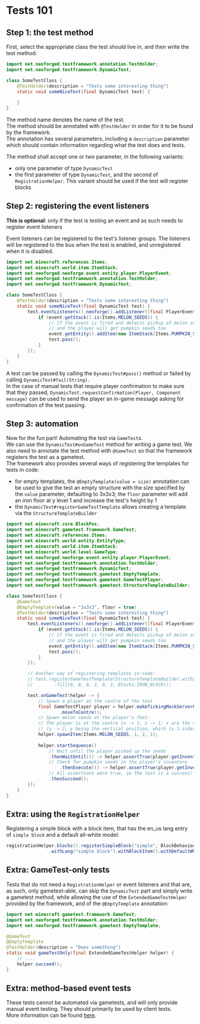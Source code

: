 # Tests 101
## Step 1: the test method
First, select the appropriate class the test should live in, and then write the test method.

```java
import net.neoforged.testframework.annotation.TestHolder;
import net.neoforged.testframework.DynamicTest;

class SomeTestClass {
    @TestHolder(description = "Tests some interesting thing")
    static void someNiceTest(final DynamicTest test) {
        
    }
}
```
The method name denotes the name of the test.  
The method should be annotated with `@TestHolder` in order for it to be found by the framework.  
The annotation has several parameters, including a `description` parameter which should contain information regarding what the test does and tests.

The method shall accept one or two parameter, in the following variants:
- only one parameter of type `DynamicTest`
- the first parameter of type `DynamicTest`, and the second of `RegistrationHelper`. This variant should be used if the test will register blocks

## Step 2: registering the event listeners
**This is optional**: only if the test is testing an event and as such needs to register event listeners

Event listeners can be registered to the test's listener groups. The listeners will be registered to the bus
when the test is enabled, and unregistered when it is disabled.

```java
import net.minecraft.references.Items;
import net.minecraft.world.item.ItemStack;
import net.neoforged.neoforge.event.entity.player.PlayerEvent;
import net.neoforged.testframework.annotation.TestHolder;
import net.neoforged.testframework.DynamicTest;

class SomeTestClass {
    @TestHolder(description = "Tests some interesting thing")
    static void someNiceTest(final DynamicTest test) {
        test.eventListeners().neoforge().addListener((final PlayerEvent.ItemPickupEvent event) -> {
            if (event.getStack().is(Items.MELON_SEEDS)) {
                // If the event is fired and detects pickup of melon seeds, the test will be considered pass
                // and the player will get pumpkin seeds too
                event.getEntity().addItem(new ItemStack(Items.PUMPKIN_SEEDS));
                test.pass();
            }
        });
    }
}
```

A test can be passed by calling the `DynamicTest#pass()` method or failed by calling `DynamicTest#fail(String)`.  
In the case of manual tests that require player confirmation to make sure that they passed, `DynamicTest.requestConfirmation(Player, Component message)` can be used to
send the player an in-game message asking for confirmation of the test passing.

## Step 3: automation
Now for the fun part! Automating the test via `GameTest`s.  
We can use the `DynamicTest#onGameTest` method for writing a game test. We also need to annotate the test method with `@GameTest` so that the framework
registers the test as a gametest.  
The framework also provides several ways of registering the templates for tests in code:
- for empty templates, the `@EmptyTemplate(value = size)` annotation can be used to give the test an empty structure with the size specified by the `value` parameter,
  defaulting to 3x3x3; the `floor` parameter will add an iron floor at y level 1 and increase the test's height by 1
- the `DynamicTest#registerGameTestTemplate` allows creating a template via the `StructureTemplateBuilder`

```java
import net.minecraft.core.BlockPos;
import net.minecraft.gametest.framework.GameTest;
import net.minecraft.references.Items;
import net.minecraft.world.entity.EntityType;
import net.minecraft.world.item.ItemStack;
import net.minecraft.world.level.GameType;
import net.neoforged.neoforge.event.entity.player.PlayerEvent;
import net.neoforged.testframework.annotation.TestHolder;
import net.neoforged.testframework.DynamicTest;
import net.neoforged.testframework.gametest.EmptyTemplate;
import net.neoforged.testframework.gametest.GameTestPlayer;
import net.neoforged.testframework.gametest.StructureTemplateBuilder;

class SomeTestClass {
    @GameTest
    @EmptyTemplate(value = "3x3x3", floor = true)
    @TestHolder(description = "Tests some interesting thing")
    static void someNiceTest(final DynamicTest test) {
        test.eventListeners().neoforge().addListener((final PlayerEvent.ItemPickupEvent event) -> {
            if (event.getStack().is(Items.MELON_SEEDS)) {
                // If the event is fired and detects pickup of melon seeds, the test will be considered pass
                // and the player will get pumpkin seeds too
                event.getEntity().addItem(new ItemStack(Items.PUMPKIN_SEEDS));
                test.pass();
            }
        });

        // Another way of registering templates in-code:
        // test.registerGameTestTemplate(StructureTemplateBuilder.withSize(3, 4, 3)
        //        .fill(0, 0, 0, 2, 0, 2, Blocks.IRON_BLOCK));

        test.onGameTest(helper -> {
            // Spawn a player at the centre of the test
            final GameTestPlayer player = helper.makeTickingMockServerPlayerInLevel(GameType.SURVIVAL)
                    .moveToCentre();
            // Spawn melon seeds at the player's feet.
            // The player is at the centre (x -> 1, z -> 1; x are the south coords and z the north ones, 0 0 being the right-front corner, next to the structure block)
            // (y -> 2, y being the vertical position, which is 1-indexed; since 1, the first layer, is the floor, the player is at 2, the second layer)
            helper.spawnItem(Items.MELON_SEEDS, 1, 2, 1);
            
            helper.startSequence()
                // Wait until the player picked up the seeds 
                .thenWaitUntil(() -> helper.assertTrue(player.getInventory().hasAnyMatching(stack -> stack.is(Items.MELON_SEEDS)), "player has no melon seeds"))
                // Check for pumpkin seeds in the player's inventory
                    .thenExecute(() -> helper.assertTrue(player.getInventory().hasAnyMatching(stack -> stack.is(Items.PUMPKIN_SEEDS)), "player had no pumpkin seeds in their inventory"))
                // All assertions were true, so the test is a success!
                .thenSucceed();
        });
    }
}
```

## Extra: using the `RegistrationHelper`
Registering a simple block with a block item, that has the en_us lang entry of `simple block` and a default all-white model:
```java
registrationHelper.blocks().registerSimpleBlock("simple", BlockBehaviour.Properties.of().destroyTime(10f))
                .withLang("simple block").withBlockItem().withDefaultWhiteModel();
```

## Extra: GameTest-only tests
Tests that do not need a `RegistrationHelper` or event listeners and that are, as such, only gametest-able, can skip the `DynamicTest` part and simply write
a gametest method, while allowing the use of the `ExtendedGameTestHelper` provided by the framework, and of the `@EmptyTemplate` annotation:

```java
import net.minecraft.gametest.framework.GameTest;
import net.neoforged.testframework.annotation.TestHolder;
import net.neoforged.testframework.gametest.EmptyTemplate;

@GameTest
@EmptyTemplate
@TestHolder(description = "Does something")
static void gameTestOnly(final ExtendedGameTestHelper helper) {
    // ....
    helper.succeed();
}
```

## Extra: method-based event tests
These tests cannot be automated via gametests, and will only provide manual event testing. They should primarily be used by client tests.  
More information can be found [here](MCGAMETESTS.md).